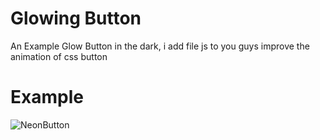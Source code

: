 # Glowing Button
An Example Glow Button in the dark, i add file js to you guys improve the animation of css button

# Example
![NeonButton](https://github.com/rifqanzalbina/animationwebcollection/assets/124742008/8b1f797e-968c-4276-bfe0-6f461d27c119)

